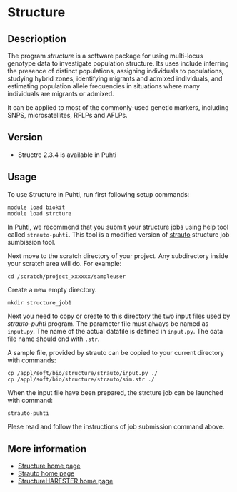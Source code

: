 # Structure

## Descrioption

The program _structure_ is a software package for using multi-locus genotype data to investigate population structure. 
Its uses include inferring the presence of distinct populations, assigning individuals to populations, studying hybrid zones, 
identifying migrants and admixed individuals, and estimating population allele frequencies in situations where many 
individuals are migrants or admixed. 

It can be applied to most of the commonly-used genetic markers, including SNPS, microsatellites, RFLPs and AFLPs. 

## Version

*    Structre 2.3.4 is available in Puhti

## Usage

To use Structure in Puhti, run first following setup commands:

```text
module load biokit
module load strcture
```
In Puhti, we recommend that you submit your structure jobs using help tool called `strauto-puhti`.
This tool is a modified version of [strauto](http://dx.doi.org/10.1186/s12859-017-1593-0) structure
job sumbission tool. 

Next move to the scratch directory of your project. Any subdirectory inside your scratch area will do.
For example:

```text
cd /scratch/project_xxxxxx/sampleuser
```
Create a new empty directory.

```text
mkdir structure_job1
```
Next you need to copy or create to this directory the two input files used by _strauto-puhti_ program.
The parameter file must always be named as `input.py`. The name of the actual datafile is defined in
`input.py`. The data file name should end with `.str`. 

A sample file, provided by strauto can be copied to your current directory with commands:

```text
cp /appl/soft/bio/structure/strauto/input.py ./  
cp /appl/soft/bio/structure/strauto/sim.str ./ 
```

When the input file have been prepared, the strcture job can be launched with command:
```text
strauto-puhti
```
Plese read and follow the instructions of job submission command above.


## More information

*    [Structure home page](https://web.stanford.edu/group/pritchardlab/structure.html)
*    [Strauto home page ](http://strauto.popge,org)
*    [StructureHARESTER home page](http://taylor0.biology.ucla.edu/structureHarvester/)



